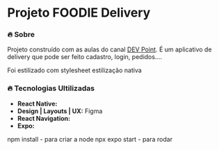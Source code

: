 # Projeto FOODIE Delivery

### 🔥 Sobre
Projeto construído com as aulas do canal [DEV Point](https://www.youtube.com/@devpoint.oficial).
É um aplicativo de delivery que pode ser feito cadastro, login, pedidos....

Foi estilizado com stylesheet estilização nativa 

### 🔥 Tecnologias Ultilizadas

- **React Native:** 
- **Design | Layouts | UX:** Figma 
- **React Navigation:** 
- **Expo:**


npm install - para criar a node
npx expo start - para rodar 